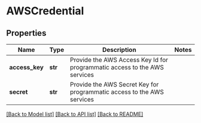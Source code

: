 # AWSCredential

## Properties
Name | Type | Description | Notes
------------ | ------------- | ------------- | -------------
**access_key** | **str** | Provide the AWS Access Key Id for programmatic access to the AWS services | 
**secret** | **str** | Provide the AWS Secret Key for programmatic access to the AWS services | 

[[Back to Model list]](../README.md#documentation-for-models) [[Back to API list]](../README.md#documentation-for-api-endpoints) [[Back to README]](../README.md)

